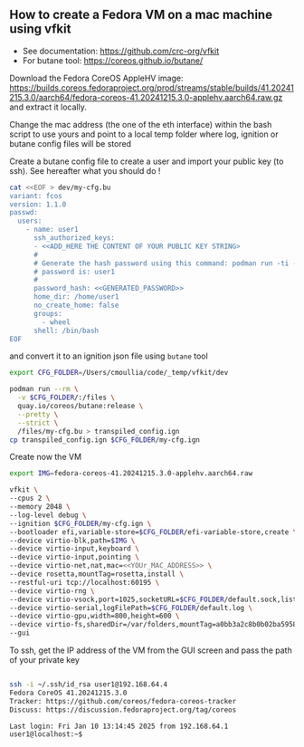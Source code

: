 ## How to create a Fedora VM on a mac machine using vfkit

- See documentation: https://github.com/crc-org/vfkit
- For butane tool: https://coreos.github.io/butane/

Download the Fedora CoreOS AppleHV image: https://builds.coreos.fedoraproject.org/prod/streams/stable/builds/41.20241215.3.0/aarch64/fedora-coreos-41.20241215.3.0-applehv.aarch64.raw.gz
and extract it locally.

Change the mac address (the one of the eth interface) within the bash script to use yours and point to a local temp folder where log, ignition or butane config files will be stored

Create a butane config file to create a user and import your public key (to ssh). See hereafter what you should do !
```bash
cat <<EOF > dev/my-cfg.bu
variant: fcos
version: 1.1.0
passwd:
  users:
    - name: user1
      ssh_authorized_keys:
      - <<ADD_HERE THE CONTENT OF YOUR PUBLIC KEY STRING>
      #
      # Generate the hash password using this command: podman run -ti --rm quay.io/coreos/mkpasswd --method=yescrypt
      # password is: user1
      #
      password_hash: <<GENERATED_PASSWORD>>
      home_dir: /home/user1
      no_create_home: false
      groups:
        - wheel
      shell: /bin/bash
EOF      
```

and convert it to an ignition json file using `butane` tool

```bash
export CFG_FOLDER=/Users/cmoullia/code/_temp/vfkit/dev

podman run --rm \
  -v $CFG_FOLDER/:/files \
  quay.io/coreos/butane:release \
  --pretty \
  --strict \
  /files/my-cfg.bu > transpiled_config.ign
cp transpiled_config.ign $CFG_FOLDER/my-cfg.ign  
```

Create now the VM
```bash
export IMG=fedora-coreos-41.20241215.3.0-applehv.aarch64.raw

vfkit \
--cpus 2 \
--memory 2048 \
--log-level debug \
--ignition $CFG_FOLDER/my-cfg.ign \
--bootloader efi,variable-store=$CFG_FOLDER/efi-variable-store,create \
--device virtio-blk,path=$IMG \
--device virtio-input,keyboard \
--device virtio-input,pointing \
--device virtio-net,nat,mac=<<YOUr_MAC_ADDRESS>> \
--device rosetta,mountTag=rosetta,install \
--restful-uri tcp://localhost:60195 \
--device virtio-rng \
--device virtio-vsock,port=1025,socketURL=$CFG_FOLDER/default.sock,listen \
--device virtio-serial,logFilePath=$CFG_FOLDER/default.log \
--device virtio-gpu,width=800,height=600 \
--device virtio-fs,sharedDir=/var/folders,mountTag=a0bb3a2c8b0b02ba5958b0576f0d6530e104 \
--gui
```

To ssh, get the IP address of the VM from the GUI screen and pass the path of your private key
```bash

ssh -i ~/.ssh/id_rsa user1@192.168.64.4
Fedora CoreOS 41.20241215.3.0
Tracker: https://github.com/coreos/fedora-coreos-tracker
Discuss: https://discussion.fedoraproject.org/tag/coreos

Last login: Fri Jan 10 13:14:45 2025 from 192.168.64.1
user1@localhost:~$ 
```